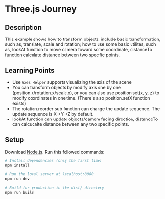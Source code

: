 # Three.js Journey

## Description

This example shows how to transform objects, include basic transformation,
such as, translate, scale and rotation; how to use some basic utilites, 
such as, lookAt function to move camera toward some coordinate, distanceTo
function calculate distance between two specific points.

## Learning Points

* Use `Axes Helper` supports visualizing the axis of the scene.
* You can transform objects by modify axis one by one (position.x/rotation.x/scale.x), or you can
also use position.set(x, y, z) to modify coordinates in one time. (There's also position.setX function exists)
* The rotation.reorder sub function can change the update sequence. The update sequence is X->Y->Z by default.
* lookAt function can update objects/camera facing direction; distanceTo can calcucalte distance between any two specific points.

## Setup

Download [Node.js](https://nodejs.org/en/download/).
Run this followed commands:

``` bash
# Install dependencies (only the first time)
npm install

# Run the local server at localhost:8080
npm run dev

# Build for production in the dist/ directory
npm run build
```
